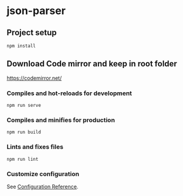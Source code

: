 # json-parser

## Project setup
```
npm install
```
## Download Code mirror and keep in root folder
https://codemirror.net/

### Compiles and hot-reloads for development
```
npm run serve
```

### Compiles and minifies for production
```
npm run build
```

### Lints and fixes files
```
npm run lint
```

### Customize configuration
See [Configuration Reference](https://cli.vuejs.org/config/).

